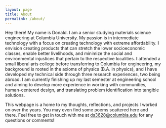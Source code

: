 ```yaml
---
layout: page
title: About
permalink: /about/
---
```


Hey there! My name is Donald. I am a senior studying materials science engineering at Columbia University. My passion is in intermediate technology with a focus on creating technology with extreme affordability. I envision creating products that can stretch the lower socioeconomic classes, enable better livelihoods, and minimize the social and environmental injustices that pertain to the respective localities. I attended a small liberal arts college before transferring to Columbia for engineering, my background is rooted in the axioms of physics (B.A. in physics), and I have developed my technical side through three research experiences, two being abroad. I am currently finishing up my last semester at engineering school and aiming to develop more experience in working with communities, human-centered design, and translating problem identification into tangible solutions.

This webpage is a home to my thoughts, reflections, and projects I worked on over the years. You may even find some poems scattered here and there. Feel free to get in touch with me at [ds3628@columbia.edu](mailto:ds3628@columbia.edu) for any questions or comments!